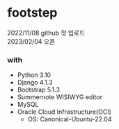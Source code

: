 # footstep

2022/11/08 github 첫 업로드  
2023/02/04 오픈

### with  
* Python 3.10
* Django 4.1.3
* Bootstrap 5.1.3
* Summernote WISIWYG editor
* MySQL
* Oracle Cloud Infrastructure(OCI)  
  - OS: Canonical-Ubuntu-22.04
